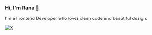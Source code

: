 ### Hi, I'm Rana 👋

I'm a Frontend Developer who loves clean code and beautiful design.

[![X](https://img.shields.io/badge/X-000000?style=for-the-badge&logo=twitter&logoColor=white)]([https://x.com/اسمك_على_X](https://x.com/ranaalall?s=11&t=n0gth6r1KRTiGlOi7tdrUg))
